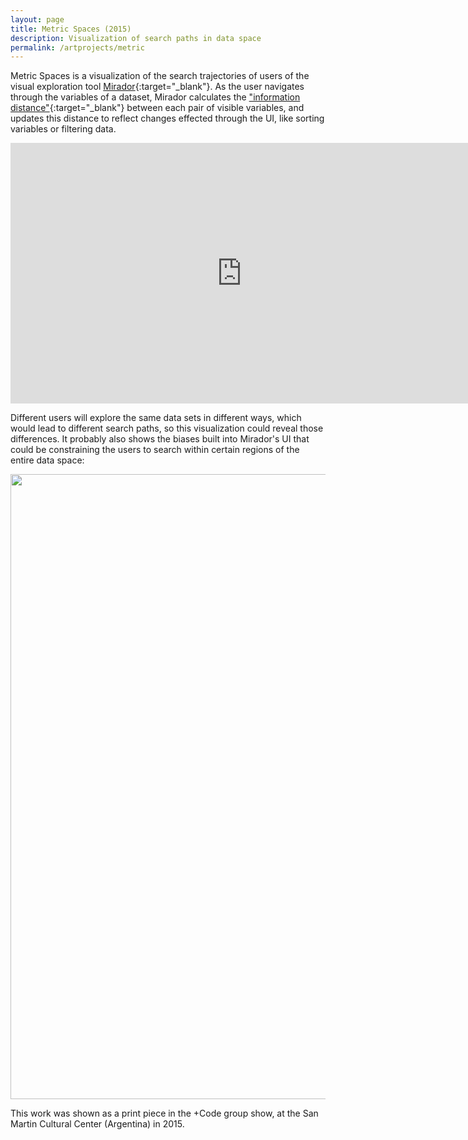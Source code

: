 ```yaml
---
layout: page
title: Metric Spaces (2015)
description: Visualization of search paths in data space
permalink: /artprojects/metric
---
```


Metric Spaces is a visualization of the search trajectories of users of the visual exploration tool [Mirador](https://fathom.info/mirador/){:target="_blank"}. As the user navigates through the 
variables of a dataset, Mirador calculates the ["information distance"](https://fathom.info/notebook/12395/){:target="_blank"} between each pair of visible variables, and updates this 
distance to reflect changes effected through the UI, like sorting variables or filtering data.

<iframe src="https://player.vimeo.com/video/143709780" width="740" height="417" frameborder="0" webkitallowfullscreen mozallowfullscreen allowfullscreen></iframe>

Different users will explore the same data sets in different ways, which would lead to different search paths, so this visualization could reveal those differences. 
It probably also shows the biases built into Mirador's UI that could be constraining the users to search within certain regions of the entire data space:

<img width="1000" src="http://portfolio.andrescolubri.net/images/search-patterns.png" style="background:none; border:none; box-shadow:none"/> 

This work was shown as a print piece in the +Code group show, at the San Martin Cultural Center (Argentina) in 2015.